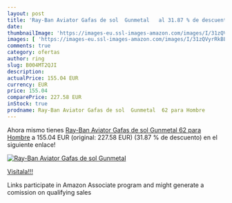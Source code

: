 ```yaml
---
layout: post
title: 'Ray-Ban Aviator Gafas de sol  Gunmetal   al 31.87 % de descuento'
date: 
thumbnailImage: 'https://images-eu.ssl-images-amazon.com/images/I/31zQVyrRkBL._SL200_.jpg'
images: [ 'https://images-eu.ssl-images-amazon.com/images/I/31zQVyrRkBL._SL200_.jpg' ]
comments: true
category: ofertas
author: ring
slug: B004MT2QJI
description:
actualPrice: 155.04 EUR
currency: EUR
price: 155.04
comparePrice: 227.58 EUR
inStock: true
prodname: Ray-Ban Aviator Gafas de sol  Gunmetal  62 para Hombre
---
```


Ahora mismo tienes [Ray-Ban Aviator Gafas de sol  Gunmetal  62 para Hombre](https://www.amazon.es/dp/B004MT2QJI/?tag=tolees-21) a 155.04 EUR (original: 227.58 EUR) (31.87 %  de descuento) en el siguiente enlace!

[![Ray-Ban Aviator Gafas de sol  Gunmetal  ](https://images-eu.ssl-images-amazon.com/images/I/31zQVyrRkBL._SL200_.jpg)](https://www.amazon.es/dp/B004MT2QJI/?tag=tolees-21)

[Visítala!!!](https://www.amazon.es/dp/B004MT2QJI/?tag=tolees-21)

Links participate in Amazon Associate program and might generate a comission on qualifying sales
